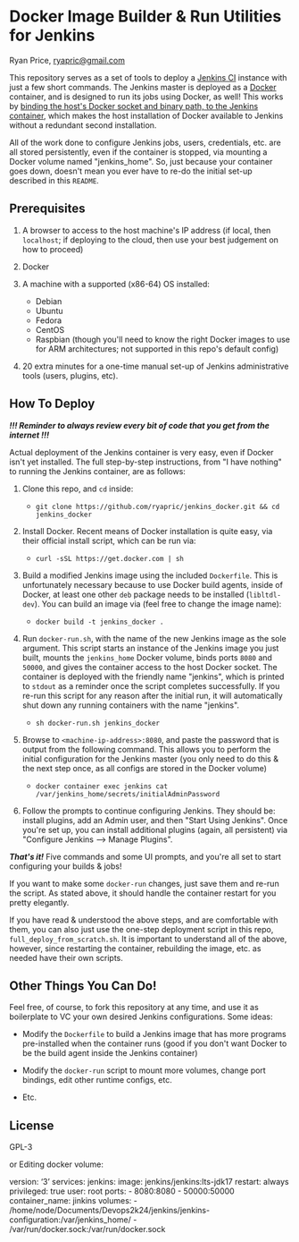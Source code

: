 Docker Image Builder & Run Utilities for Jenkins
================================================
Ryan Price, <ryapric@gmail.com>

This repository serves as a set of tools to deploy a [Jenkins
CI](https://jenkins.io/) instance with just a few short commands. The Jenkins
master is deployed as a [Docker](https://www.docker.com/) container, and is
designed to run its jobs using Docker, as well! This works by [binding the
host's Docker socket and binary path, to the Jenkins
container](https://forums.docker.com/t/using-docker-in-a-dockerized-jenkins-container/322),
which makes the host installation of Docker available to Jenkins without a
redundant second installation.

All of the work done to configure Jenkins jobs, users, credentials, etc. are all
stored persistently, even if the container is stopped, via mounting a Docker
volume named "jenkins_home". So, just because your container goes down, doesn't
mean you ever have to re-do the initial set-up described in this `README`.

Prerequisites
-------------

1. A browser to access to the host machine's IP address (if local, then
`localhost`; if deploying to the cloud, then use your best judgement on how to
proceed)

1. Docker

1. A machine with a supported (x86-64) OS installed:
    - Debian
    - Ubuntu
    - Fedora
    - CentOS
    - Raspbian (though you'll need to know the right Docker images to use for
    ARM architectures; not supported in this repo's default config)

1. 20 extra minutes for a one-time manual set-up of Jenkins administrative tools
(users, plugins, etc).

How To Deploy
-------------

_**!!! Reminder to always review every bit of code that you get from the internet !!!**_

Actual deployment of the Jenkins container is very easy, even if Docker isn't
yet installed. The full step-by-step instructions, from "I have nothing" to
running the Jenkins container, are as follows:

1. Clone this repo, and `cd` inside:
    - `git clone https://github.com/ryapric/jenkins_docker.git && cd jenkins_docker`

1. Install Docker. Recent means of Docker installation is quite easy, via their
official install script, which can be run via:
    - `curl -sSL https://get.docker.com | sh`

1. Build a modified Jenkins image using the included `Dockerfile`. This is
unfortunately necessary because to use Docker build agents, inside of Docker, at
least one other `deb` package needs to be installed (`libltdl-dev`). You can
build an image via (feel free to change the image name):
    - `docker build -t jenkins_docker .`

1. Run `docker-run.sh`, with the name of the new Jenkins image as the sole
argument. This script starts an instance of the Jenkins image you just built,
mounts the `jenkins_home` Docker volume, binds ports `8080` and `50000`, and
gives the container access to the host Docker socket. The container is deployed
with the friendly name "jenkins", which is printed to `stdout` as a reminder
once the script completes successfully. If you re-run this script for any reason
after the initial run, it will automatically shut down any running containers
with the name "jenkins".
    - `sh docker-run.sh jenkins_docker`

1. Browse to `<machine-ip-address>:8080`, and paste the password that is output
from the following command. This allows you to perform the initial configuration
for the Jenkins master (you only need to do this & the next step once, as all
configs are stored in the Docker volume)
    - `docker container exec jenkins cat /var/jenkins_home/secrets/initialAdminPassword`

1. Follow the prompts to continue configuring Jenkins. They should be: install
plugins, add an Admin user, and then "Start Using Jenkins". Once you're set up,
you can install additional plugins (again, all persistent) via "Configure
Jenkins --> Manage Plugins".

_**That's it!**_ Five commands and some UI prompts, and you're all set to start
configuring your builds & jobs!

If you want to make some `docker-run` changes, just save them and re-run the
script. As stated above, it should handle the container restart for you pretty
elegantly.

If you have read & understood the above steps, and are comfortable with them,
you can also just use the one-step deployment script in this repo,
`full_deploy_from_scratch.sh`. It is important to understand all of the above,
however, since restarting the container, rebuilding the image, etc. as needed
have their own scripts.

Other Things You Can Do!
-----------------------

Feel free, of course, to fork this repository at any time, and use it as
boilerplate to VC your own desired Jenkins configurations. Some ideas:

- Modify the `Dockerfile` to build a Jenkins image that has more programs
pre-installed when the container runs (good if you don't want Docker to be the
build agent inside the Jenkins container)

- Modify the `docker-run` script to mount more volumes, change port bindings,
edit other runtime configs, etc.

- Etc.

License
-------

GPL-3

or Editing docker volume:

version: ‘3’
services: 
  jenkins:
    image: jenkins/jenkins:lts-jdk17
    restart: always
    privileged: true
    user: root
    ports: 
      - 8080:8080
      - 50000:50000
    container_name: jinkins
    volumes:
       - /home/node/Documents/Devops2k24/jenkins/jenkins-configuration:/var/jenkins_home/
       - /var/run/docker.sock:/var/run/docker.sock

